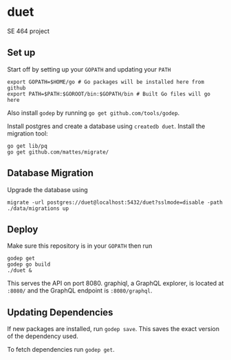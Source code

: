 # duet
SE 464 project

## Set up

Start off by setting up your `GOPATH` and updating your `PATH`

```
export GOPATH=$HOME/go # Go packages will be installed here from github
export PATH=$PATH:$GOROOT/bin:$GOPATH/bin # Built Go files will go here
```

Also install `godep` by running `go get github.com/tools/godep`.

Install postgres and create a database using `createdb duet`. Install the migration tool:
```
go get lib/pq
go get github.com/mattes/migrate/
```

## Database Migration
Upgrade the database using
```
migrate -url postgres://duet@localhost:5432/duet?sslmode=disable -path ./data/migrations up
```

## Deploy
Make sure this repository is in your `GOPATH` then run
```
godep get
godep go build
./duet &
```

This serves the API on port 8080. graphiql, a GraphQL explorer, is located at `:8080/` and the GraphQL endpoint
is `:8080/graphql`.

## Updating Dependencies
If new packages are installed, run `godep save`. This saves the exact version of the dependency used.

To fetch dependencies run `godep get`.
